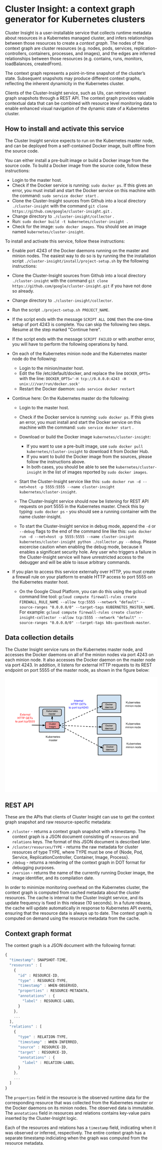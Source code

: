 # Cluster Insight: a context graph generator for Kubernetes clusters

Cluster Insight is a user-installable service that collects runtime metadata
about resources in a Kubernetes managed cluster, and infers relationships
between those resources to create a *context graph*. The nodes of the context
graph are cluster resources (e.g. nodes, pods, services,
replication-controllers, containers, processes, and images), and the edges are
inferred relationships between those resources (e.g. contains, runs, monitors,
loadBalances, createdFrom).

The context graph represents a point-in-time snapshot of the cluster’s state.
Subsequent snapshots may produce different context graphs, reflecting the
inherent dynamicity in the Kubernetes cluster.

Clients of the Cluster-Insight service, such as UIs, can retrieve context graph
snapshots through a REST API. The context graph provides valuable contextual
data that can be combined with resource level monitoring data to enable
enhanced visual navigation of the dynamic state of a Kubernetes cluster.


## How to install and activate this service

The Cluster Insight service expects to run on the Kubernetes master node, and
can be deployed from a self-contained Docker image, built offline from the
source code.

You can either install a pre-built image or build a Docker image from the
source code.
To build a Docker image from the source code, follow these instructions:

* Login to the master host.
* Check if the Docker service is running: `sudo docker ps`. If this gives
  an error, you must install and start the Docker service on this machine
  with the command: `sudo service docker start` .
* Clone the Cluster-Insight sources from Github into a local directory
  `./cluster-insight` with the command
  `git clone https://github.com/google/cluster-insight.git` .
* Change directory to `./cluster-insight/collector` .
* Run: `sudo docker build -t kubernetes/cluster-insight . `
* Check for the image: `sudo docker images`. You should see an image named
  `kubernetes/cluster-insight`.

To install and activate this service, follow these instructions:

* Enable port 4243 of the Docker daemons running on the master and minion nodes.
  The easiest way to do so is by running the the installation script
  `./cluster-insight/install/project-setup.sh` by the following instructions:
* Clone the Cluster-Insight sources from Github into a local directory
  `./cluster-insight` with the command
  `git clone https://github.com/google/cluster-insight.git`
  if you have not done so already.
* Change directory to `./cluster-insight/collector`. 
* Run the script `./project-setup.sh PROJECT_NAME`.
* If the script ends with the message `SCRIPT ALL DONE` then the one-time setup
  of port 4243 is complete. You can skip the following two steps. Resume
  at the step marked "Continue here".
* If the script ends with the message `SCRIPT FAILED` or with another error,
  you will have to perform the following operations by hand.
* On each of the Kubernetes minion node and the Kubernetes master node
  do the following:
   * Login to the minion/master host.
   * Edit the file /etc/default/docker, and replace the line `DOCKER_OPTS=`
     with the line: `DOCKER_OPTS='-H tcp://0.0.0.0:4243 -H unix:///var/run/docker.sock'`
   * Restart the Docker daemon: `sudo service docker restart`

* Continue here: On the Kubernetes master do the following:
   * Login to the master host.
   * Check if the Docker service is running: `sudo docker ps`. If this gives
     an error, you must install and start the Docker service on this machine
     with the command: `sudo service docker start` .
   * Download or build the Docker image `kubernetes/cluster-insight`:
       * If you want to use a pre-built image, use `sudo docker pull kubernetes/cluster-insight`
         to download it from Docker Hub.
       * If you want to build the Docker image from the sources, please
         follow the instructions above.
       * In both cases, you should be able to see the
         `kubernetes/cluster-insight` in the list of images reported by
         `sudo docker images`.

   * Start the Cluster-Insight service like this:
     `sudo docker run -d --net=host -p 5555:5555 --name cluster-insight kubernetes/cluster-insight`.
   * The Cluster-Insight service should now be listening for REST
     API requests on port 5555 in the Kubernetes master. Check this by typing:
     `sudo docker ps` - you should see a running container with the name
     cluster-insight.
   * To start the Cluster-Insight service in debug mode, append the `-d` or
     `--debug` flags to the end of the command line like this:
     `sudo docker run -d --net=host -p 5555:5555 --name cluster-insight kubernetes/cluster-insight python ./collector.py --debug`.
     Please excercise caution when enabling the debug mode, because it enables
     a significant security hole. Any user who triggers a failure in the
     Cluster-Insight service will have unrestricted access to the debugger
     and will be able to issue arbitrary commands.

* If you plan to access this service externally over HTTP, you must create a
  firewall rule on your platform to enable HTTP access to port 5555 on the
  Kubernetes master host.
   * On the Google Cloud Platform, you can do this using the gcloud command
     line tool: `gcloud compute firewall-rules create FIREWALL_RULE_NAME --allow tcp:5555 --network "default" --source-ranges "0.0.0.0/0" --target-tags KUBERNETES_MASTER_NAME`.
     For example: 
     `gcloud compute firewall-rules create cluster-insight-collector --allow tcp:5555 --network "default" --source-ranges "0.0.0.0/0" --target-tags k8s-guestbook-master`.


## Data collection details

The Cluster Insight service runs on the Kubernetes master node, and accesses
the Docker daemons on all of the minion nodes via port 4243 on each minion node.
It also accesses the Docker daemon on the master node via port 4243.
In addition, it listens for external HTTP requests to its REST endpoint on port
5555 of the master node, as shown in the figure below:

![alt text](kubernetes-setup.png "cluster-insight service setup")


## REST API

These are the APIs that clients of Cluster Insight can use to get the context
graph snapshot and raw resource-specific metadata:

* `/cluster` - returns a context graph snapshot with a timestamp. The context
  graph is a JSON document consisting of `resources` and `relations` keys. The
  format of this JSON document is described later.
* `/cluster/resources/TYPE` - returns the raw metadata for cluster resources
  of type TYPE, where TYPE must be one of {Node, Pod, Service,
  ReplicationController, Container, Image, Process}.
* `/debug` - returns a rendering of the context graph in DOT format for
  debugging purposes.
* `/version` - returns the name of the currently running Docker image,
  the image identifier, and its compilation date.

In order to minimize monitoring overhead on the Kubernetes cluster, the context
graph is computed from cached metadata about the cluster resources. The cache
is internal to the Cluster Insight service, and its update frequency is fixed
in this release (10 seconds). In a future release, the cache will update
automatically in response to Kubernetes API events, ensuring that the resource
data is always up to date. The context graph is computed on demand using the
resource metadata from the cache.

## Context graph format

The context graph is a JSON document with the following format:
```js
{
  "timestamp": SNAPSHOT-TIME,
  "resources" : [
    {
      "id" : RESOURCE-ID,
      "type" : RESOURCE-TYPE,
      "timestamp" : WHEN-OBSERVED,
      "properties" : RESOURCE-METADATA,
      "annotations" : {
        "label" : RESOURCE-LABEL
      }
    },
    ...
  ],
  "relations" : [
    {
      "type" : RELATION-TYPE,
      "timestamp" : WHEN-INFERRED,
      "source" : RESOURCE-ID,
      "target" : RESOURCE-ID,
      "annotations" : {
        "label" : RELATION-LABEL
      }
    },
    ...
  ]
}
```

The `properties` field in the resource is the observed runtime data for the
corresponding resource that was collected from the Kubernetes master or
the Docker daemons on its minion nodes.
The observed data is immutable.
The `annotations` field in resources and relations contains key-value pairs
inserted by the Cluster-Insight logic.

Each of the resources and relations has a `timestamp` field, indicating when
it was observed or inferred, respectively. The entire context graph has a
separate timestamp indiciating when the graph was computed from the resource
metadata.

